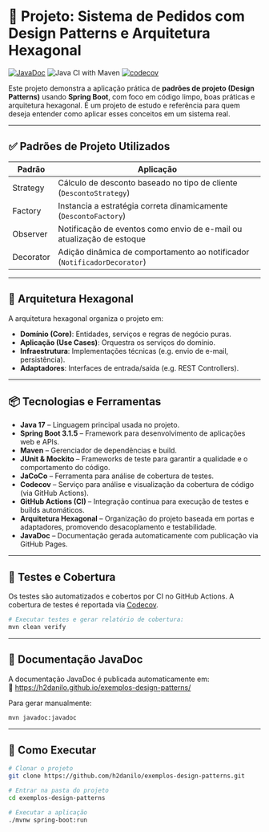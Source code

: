 # 🧠 Projeto: Sistema de Pedidos com Design Patterns e Arquitetura Hexagonal

[![JavaDoc](https://img.shields.io/badge/docs-javadoc-blue.svg)](https://h2danilo.github.io/exemplos-design-patterns/)
![Java CI with Maven](https://github.com/h2danilo/exemplos-design-patterns/actions/workflows/build.yml/badge.svg)
[![codecov](https://codecov.io/gh/h2danilo/exemplos-design-patterns/branch/main/graph/badge.svg)](https://codecov.io/gh/h2danilo/exemplos-design-patterns)

Este projeto demonstra a aplicação prática de **padrões de projeto (Design Patterns)** usando **Spring Boot**, com foco em código limpo, boas práticas e arquitetura hexagonal. É um projeto de estudo e referência para quem deseja entender como aplicar esses conceitos em um sistema real.

---

## ✅ Padrões de Projeto Utilizados

| Padrão     | Aplicação                                                                 |
|------------|---------------------------------------------------------------------------|
| Strategy   | Cálculo de desconto baseado no tipo de cliente (`DescontoStrategy`)      |
| Factory    | Instancia a estratégia correta dinamicamente (`DescontoFactory`)         |
| Observer   | Notificação de eventos como envio de e-mail ou atualização de estoque    |
| Decorator  | Adição dinâmica de comportamento ao notificador (`NotificadorDecorator`) |

---

## 🧱 Arquitetura Hexagonal

A arquitetura hexagonal organiza o projeto em:

- **Domínio (Core)**: Entidades, serviços e regras de negócio puras.
- **Aplicação (Use Cases)**: Orquestra os serviços do domínio.
- **Infraestrutura**: Implementações técnicas (e.g. envio de e-mail, persistência).
- **Adaptadores**: Interfaces de entrada/saída (e.g. REST Controllers).

---

## 📦 Tecnologias e Ferramentas

- **Java 17** – Linguagem principal usada no projeto.
- **Spring Boot 3.1.5** – Framework para desenvolvimento de aplicações web e APIs.
- **Maven** – Gerenciador de dependências e build.
- **JUnit & Mockito** – Frameworks de teste para garantir a qualidade e o comportamento do código.
- **JaCoCo** – Ferramenta para análise de cobertura de testes.
- **Codecov** – Serviço para análise e visualização da cobertura de código (via GitHub Actions).
- **GitHub Actions (CI)** – Integração contínua para execução de testes e builds automáticos.
- **Arquitetura Hexagonal** – Organização do projeto baseada em portas e adaptadores, promovendo desacoplamento e testabilidade.
- **JavaDoc** – Documentação gerada automaticamente com publicação via GitHub Pages.

---

## 🧪 Testes e Cobertura

Os testes são automatizados e cobertos por CI no GitHub Actions. A cobertura de testes é reportada via [Codecov](https://codecov.io/gh/h2danilo/exemplos-design-patterns).

```bash
# Executar testes e gerar relatório de cobertura:
mvn clean verify
```

---

## 📄 Documentação JavaDoc

A documentação JavaDoc é publicada automaticamente em:  
🔗 https://h2danilo.github.io/exemplos-design-patterns/

Para gerar manualmente:

```bash
mvn javadoc:javadoc
```

---

## 🚀 Como Executar

```bash
# Clonar o projeto
git clone https://github.com/h2danilo/exemplos-design-patterns.git

# Entrar na pasta do projeto
cd exemplos-design-patterns

# Executar a aplicação
./mvnw spring-boot:run
```
